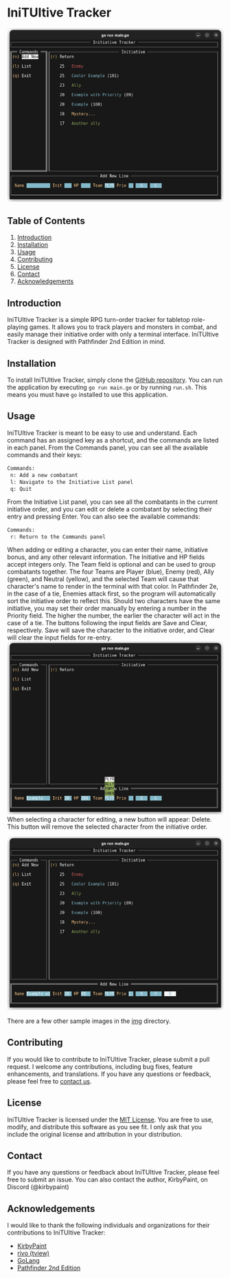 # IniTUItive Tracker

![application image](https://github.com/KirbyPaint/iniTUItive/blob/main/img/example_many.png?raw=true)

## Table of Contents

1. [Introduction](#introduction)
2. [Installation](#installation)
3. [Usage](#usage)
4. [Contributing](#contributing)
5. [License](#license)
6. [Contact](#contact)
7. [Acknowledgements](#acknowledgements)

## Introduction

IniTUItive Tracker is a simple RPG turn-order tracker for tabletop role-playing games. It allows you to track players and monsters in combat, and easily manage their initiative order with only a terminal interface. IniTUItive Tracker is designed with Pathfinder 2nd Edition in mind.

## Installation

To install IniTUItive Tracker, simply clone the [GitHub repository](https://github.com/KirbyPaint/iniTUItive). You can run the application by executing `go run main.go` or by running `run.sh`. This means you must have `go` installed to use this application.

## Usage

IniTUItive Tracker is meant to be easy to use and understand. Each command has an assigned key as a shortcut, and the commands are listed in each panel. From the Commands panel, you can see all the available commands and their keys:

```shell
Commands:
 n: Add a new combatant
 l: Navigate to the Initiative List panel
 q: Quit
```

From the Initiative List panel, you can see all the combatants in the current initiative order, and you can edit or delete a combatant by selecting their entry and pressing Enter. You can also see the available commands:

```shell
Commands:
 r: Return to the Commands panel
```

When adding or editing a character, you can enter their name, initiative bonus, and any other relevant information. The Initiative and HP fields accept integers only. The Team field is optional and can be used to group combatants together. The four Teams are Player (blue), Enemy (red), Ally (green), and Neutral (yellow), and the selected Team will cause that character's name to render in the terminal with that color. In Pathfinder 2e, in the case of a tie, Enemies attack first, so the program will automatically sort the initiative order to reflect this. Should two characters have the same initiative, you may set their order manually by entering a number in the Priority field. The higher the number, the earlier the character will act in the case of a tie. The buttons following the input fields are Save and Clear, respectively. Save will save the character to the initiative order, and Clear will clear the input fields for re-entry.  
![image showing input fields and team labels](https://github.com/KirbyPaint/iniTUItive/blob/main/img/example_1.png?raw=true)
When selecting a character for editing, a new button will appear: Delete. This button will remove the selected character from the initiative order.  

![image showing example with priority input and visible delete button](https://github.com/KirbyPaint/iniTUItive/blob/main/img/example_with_delete.png?raw=true)  

There are a few other sample images in the [img](/img) directory.

## Contributing

If you would like to contribute to IniTUItive Tracker, please submit a pull request. I welcome any contributions, including bug fixes, feature enhancements, and translations. If you have any questions or feedback, please feel free to [contact us](#contact).

## License

IniTUItive Tracker is licensed under the [MIT License](LICENSE). You are free to use, modify, and distribute this software as you see fit. I only ask that you include the original license and attribution in your distribution.

## Contact

If you have any questions or feedback about IniTUItive Tracker, please feel free to submit an issue. You can also contact the author, KirbyPaint, on Discord (@kirbypaint)

## Acknowledgements

I would like to thank the following individuals and organizations for their contributions to IniTUItive Tracker:

- [KirbyPaint](https://github.com/KirbyPaint)
- [rivo (tview)](https://github.com/rivo/tview)
- [GoLang](https://golang.org/)
- [Pathfinder 2nd Edition](https://paizo.com/pathfinder)
